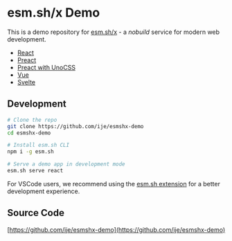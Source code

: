 # esm.sh/x Demo

This is a demo repository for [esm.sh/x](https://esm.sh/x) - a _nobuild_ service for modern web development.

- [React](./react/)
- [Preact](./preact/)
- [Preact with UnoCSS](./unocss/)
- [Vue](./vue/)
- [Svelte](./svelte/)

## Development

```sh
# Clone the repo
git clone https://github.com/ije/esmshx-demo
cd esmshx-demo

# Install esm.sh CLI
npm i -g esm.sh

# Serve a demo app in development mode
esm.sh serve react
```

For VSCode users, we recommend using the [esm.sh extension](https://link.esm.sh/vsce) for a better development experience.

## Source Code

[https://github.com/ije/esmshx-demo](https://github.com/ije/esmshx-demo)
